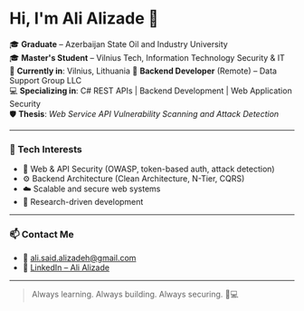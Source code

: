 # Hi, I'm Ali Alizade 👋

🎓 **Graduate** – Azerbaijan State Oil and Industry University  
🎓 **Master's Student** – Vilnius Tech, Information Technology Security & IT  
📍 **Currently in**: Vilnius, Lithuania 
💼 **Backend Developer** (Remote) – Data Support Group LLC  
💻 **Specializing in**: C# REST APIs | Backend Development | Web Application Security  
🛡️ **Thesis**: *Web Service API Vulnerability Scanning and Attack Detection*

---

### 🧠 Tech Interests

- 🔐 Web & API Security (OWASP, token-based auth, attack detection)
- ⚙️ Backend Architecture (Clean Architecture, N-Tier, CQRS)
- ☁️ Scalable and secure web systems
- 🧪 Research-driven development

---

### 📫 Contact Me

- 📧 ali.said.alizadeh@gmail.com
- 💼 [LinkedIn – Ali Alizade](https://www.linkedin.com/in/ali-alizadehh/)

---

> Always learning. Always building. Always securing. 🧠💻
